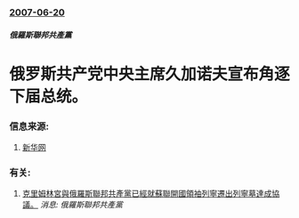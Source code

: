 ### [2007-06-20](/news/2007/06/20/index.md)

##### 俄羅斯聯邦共產黨
# 俄罗斯共产党中央主席久加诺夫宣布角逐下届总统。




### 信息来源:

1. [新华网](http://news.xinhuanet.com/world/2007-06/21/content_6270028.htm)

### 有关:

1. [克里姆林宮與俄羅斯聯邦共產黨已經就蘇聯開國領袖列寧遷出列寧墓達成協議。](/zh/news/2007/06/22/克里姆林宮與俄羅斯聯邦共產黨已經就蘇聯開國領袖列寧遷出列寧墓達成協議.md) _消息: 俄羅斯聯邦共產黨_
